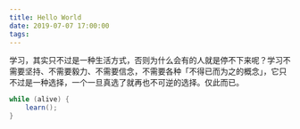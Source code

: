 ```yaml
---
title: Hello World
date: 2019-07-07 17:00:00
tags:
---
```


学习，其实只不过是一种生活方式，否则为什么会有的人就是停不下来呢？学习不需要坚持、不需要毅力、不需要信念，不需要各种「不得已而为之的概念」，它只不过是一种选择，一个一旦真选了就再也不可逆的选择。仅此而已。

```java
while (alive) {
    learn();
}
```

